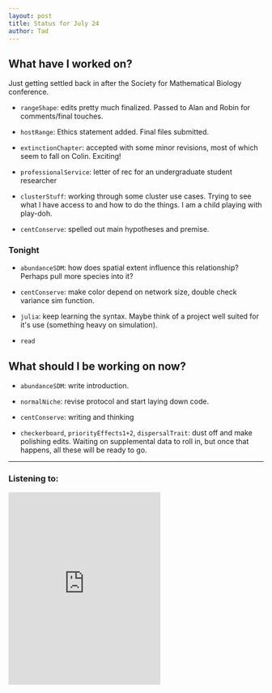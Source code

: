 ```yaml
---
layout: post 
title: Status for July 24 
author: Tad
---
```

 
## What have I worked on?

Just getting settled back in after the Society for Mathematical Biology conference. 

* `rangeShape`: edits pretty much finalized. Passed to Alan and Robin for comments/final touches. 
  
* `hostRange`: Ethics statement added. Final files submitted. 

* `extinctionChapter`: accepted with some minor revisions, most of which seem to fall on Colin. Exciting!

* `professionalService`: letter of rec for an undergraduate student researcher

* `clusterStuff`: working through some cluster use cases. Trying to see what I have access to and how to do the things. I am a child playing with play-doh.

* `centConserve`: spelled out main hypotheses and premise. 





### Tonight 

* `abundanceSDM`: how does spatial extent influence this relationship? Perhaps pull more species into it? 

* `centConserve`: make color depend on network size, double check variance sim function. 

* `julia`: keep learning the syntax. Maybe think of a project well suited for it's use (something heavy on simulation). 

* `read`





## What should I be working on now? 

* `abundanceSDM`: write introduction. 

* `normalNiche`: revise protocol and start laying down code. 

* `centConserve`: writing and thinking

* `checkerboard`, `priorityEffects1+2`, `dispersalTrait`: dust off and make polishing edits. Waiting on supplemental data to roll in, but once that happens, all these will be ready to go. 




 
 
 
 
--- 

### Listening to: 

<iframe src='https://embed.spotify.com/?uri=spotify%3Atrack%3A2OOOMMEbQ4l6Q9Wl7IL76Y' width='300' height='380' frameborder='0' allowtransparency='true'></iframe> 

<i class='fa fa-code' style='color:pink'></i> 
